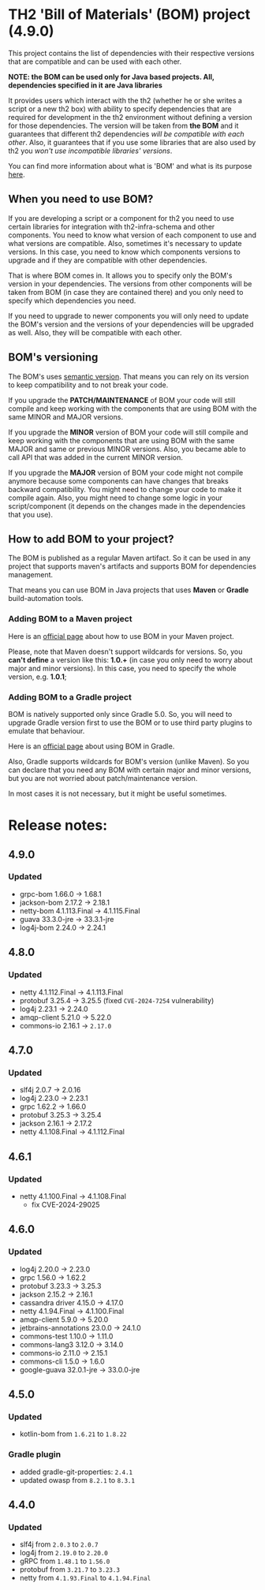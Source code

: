 # TH2 'Bill of Materials' (BOM) project (4.9.0)

This project contains the list of dependencies with their respective versions that are compatible and can be used with each other.

**NOTE: the BOM can be used only for Java based projects. All, dependencies specified in it are Java libraries**

It provides users which interact with the th2 (whether he or she writes a script or a new th2 box) with ability to
specify dependencies that are required for development in the th2 environment without defining a version for those dependencies.
The version will be taken from **the BOM** and it guarantees that different th2 dependencies _will be compatible with each other_.
Also, it guarantees that if you use some libraries that are also used by th2 you _won't use incompatible libraries' versions_.

You can find more information about what is 'BOM' and what is its purpose [here](https://en.wikipedia.org/wiki/Software_bill_of_materials).

## When you need to use BOM?

If you are developing a script or a component for th2 you need to use certain libraries for integration with th2-infra-schema and other components.
You need to know what version of each component to use and what versions are compatible.
Also, sometimes it's necessary to update versions.
In this case, you need to know which components versions to upgrade and if they are compatible with other dependencies.

That is where BOM comes in. It allows you to specify only the BOM's version in your dependencies.
The versions from other components will be taken from BOM (in case they are contained there) and you only need to specify which dependencies you need.

If you need to upgrade to newer components you will only need to update the BOM's version and the versions of your dependencies will be upgraded as well.
Also, they will be compatible with each other.

## BOM's versioning

The BOM's uses [semantic version](https://semver.org/). That means you can rely on its version to keep compatibility and to not break your code.

If you upgrade the **PATCH/MAINTENANCE** of BOM your code will still compile and keep working with the components
that are using BOM with the same MINOR and MAJOR versions.

If you upgrade the **MINOR** version of BOM your code will still compile and keep working with the components
that are using BOM with the same MAJOR and same or previous MINOR versions. Also, you became able to call API that was added in the current MINOR version.

If you upgrade the **MAJOR** version of BOM your code might not compile anymore because some components can have changes
that breaks backward compatibility. You might need to change your code to make it compile again.
Also, you might need to change some logic in your script/component (it depends on the changes made in the dependencies that you use).

## How to add BOM to your project?

The BOM is published as a regular Maven artifact. So it can be used in any project that supports maven's artifacts and supports BOM for dependencies management.

That means you can use BOM in Java projects that uses **Maven** or **Gradle** build-automation tools.

### Adding BOM to a Maven project

Here is an [official page](https://maven.apache.org/guides/introduction/introduction-to-dependency-mechanism.html#bill-of-materials-bom-poms) about how to use BOM in your Maven project.

Please, note that Maven doesn't support wildcards for versions. So, you **can't define** a version like this: **1.0.+**
(in case you only need to worry about major and minor versions).
In this case, you need to specify the whole version, e.g. **1.0.1**;

### Adding BOM to a Gradle project

BOM is natively supported only since Gradle 5.0.
So, you will need to upgrade Gradle version first to use the BOM or to use third party plugins to emulate that behaviour.

Here is an [official page](https://docs.gradle.org/current/userguide/platforms.html) about using BOM in Gradle.

Also, Gradle supports wildcards for BOM's version (unlike Maven).
So you can declare that you need any BOM with certain major and minor versions, but you are not worried about patch/maintenance version.

In most cases it is not necessary, but it might be useful sometimes.

# Release notes:

## 4.9.0

### Updated
* grpc-bom 1.66.0 -> 1.68.1
* jackson-bom 2.17.2 -> 2.18.1
* netty-bom 4.1.113.Final -> 4.1.115.Final
* guava 33.3.0-jre -> 33.3.1-jre
* log4j-bom 2.24.0 -> 2.24.1

## 4.8.0

### Updated
* netty 4.1.112.Final -> 4.1.113.Final
* protobuf 3.25.4 -> 3.25.5 (fixed `CVE-2024-7254` vulnerability)
* log4j 2.23.1 -> 2.24.0
* amqp-client 5.21.0 -> 5.22.0
* commons-io 2.16.1 -> `2.17.0`

## 4.7.0

### Updated

* slf4j 2.0.7 -> 2.0.16
* log4j 2.23.0 -> 2.23.1
* grpc 1.62.2 -> 1.66.0
* protobuf 3.25.3 -> 3.25.4
* jackson 2.16.1 -> 2.17.2
* netty 4.1.108.Final -> 4.1.112.Final

## 4.6.1

### Updated

* netty 4.1.100.Final -> 4.1.108.Final
  * fix CVE-2024-29025

## 4.6.0

### Updated

* log4j 2.20.0 -> 2.23.0
* grpc 1.56.0 -> 1.62.2
* protobuf 3.23.3 -> 3.25.3
* jackson 2.15.2 -> 2.16.1
* cassandra driver 4.15.0 -> 4.17.0
* netty 4.1.94.Final -> 4.1.100.Final
* amqp-client 5.9.0 -> 5.20.0
* jetbrains-annotations 23.0.0 -> 24.1.0
* commons-test 1.10.0 -> 1.11.0
* commons-lang3 3.12.0 -> 3.14.0
* commons-io 2.11.0 -> 2.15.1
* commons-cli 1.5.0 -> 1.6.0
* google-guava 32.0.1-jre -> 33.0.0-jre

## 4.5.0

### Updated 
* kotlin-bom from `1.6.21` to `1.8.22`

### Gradle plugin
* added gradle-git-properties: `2.4.1`
* updated owasp from `8.2.1` to `8.3.1`

## 4.4.0

### Updated
* slf4j from `2.0.3` to `2.0.7`
* log4j from `2.19.0` to `2.20.0`
* gRPC from `1.48.1` to `1.56.0`
* protobuf from `3.21.7` to `3.23.3`
* netty from `4.1.93.Final` to `4.1.94.Final`
